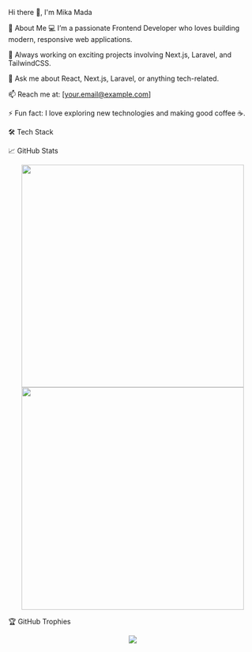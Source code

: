 Hi there 👋, I'm Mika Mada

🚀 About Me
💻 I’m a passionate Frontend Developer who loves building modern, responsive web applications.

🔭 Always working on exciting projects involving Next.js, Laravel, and TailwindCSS.

💬 Ask me about React, Next.js, Laravel, or anything tech-related.

📫 Reach me at: [your.email@example.com]

⚡ Fun fact: I love exploring new technologies and making good coffee ☕️.

🛠️ Tech Stack

📈 GitHub Stats
<p align="center"> <img src="https://github-readme-stats.vercel.app/api?username=YourGitHubUsername&show_icons=true&theme=radical" width="450"/> <img src="https://github-readme-streak-stats.herokuapp.com/?user=YourGitHubUsername&theme=radical" width="450"/> </p>
🏆 GitHub Trophies
<p align="center"> <img src="https://github-profile-trophy.vercel.app/?username=YourGitHubUsername&theme=dracula&no-frame=true&no-bg=true&margin-w=4" /> </p>
